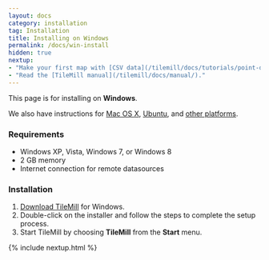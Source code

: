 ```yaml
---
layout: docs
category: installation
tag: Installation
title: Installing on Windows
permalink: /docs/win-install
hidden: true
nextup:
- "Make your first map with [CSV data](/tilemill/docs/tutorials/point-data/)."
- "Read the [TileMill manual](/tilemill/docs/manual/)."
---
```

This page is for installing on **Windows**.

We also have instructions for [Mac OS X](/tilemill/docs/mac-install), [Ubuntu](/tilemill/docs/linux-install), and [other platforms](/tilemill/docs/source).

### Requirements
<ul class='checklist'>
  <li class='check'>Windows XP, Vista, Windows 7, or Windows 8</li>
  <li class='check'>2 GB memory</li>
  <li class='check'>Internet connection for remote datasources</li>
</ul>

### Installation

1. [Download TileMill](/tilemill) for Windows.
2. Double-click on the installer and follow the steps to complete the setup process.
3. Start TileMill by choosing **TileMill** from the **Start** menu.

{% include nextup.html %}
